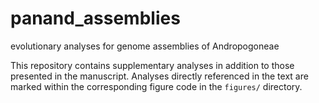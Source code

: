 # panand_assemblies
evolutionary analyses for genome assemblies of Andropogoneae

This repository contains supplementary analyses in addition to those presented in the manuscript. Analyses directly referenced in the text are marked within the corresponding figure code in the `figures/` directory.
